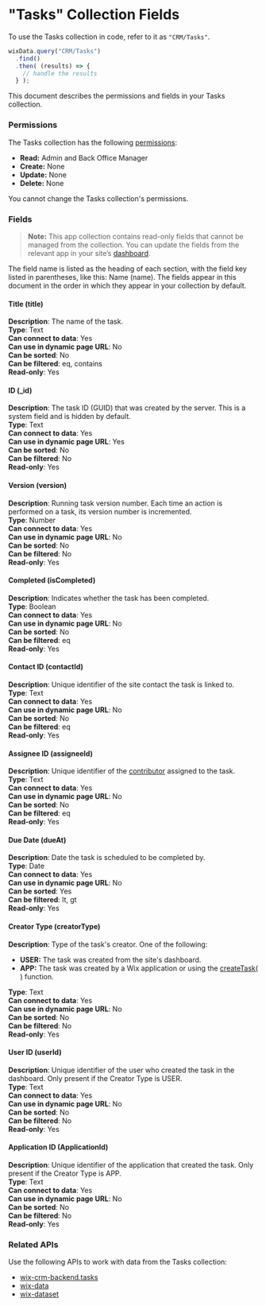 <!-- This article was published using the Doc Push single-sourcing tool. Any changes to this article MUST be made in the source file. Find it at www.github.com/wix-private/velo-docs.-->



# "Tasks" Collection Fields







To use the Tasks collection in code, refer to it as `"CRM/Tasks"`.

```javascript
wixData.query("CRM/Tasks")
  .find()
  .then( (results) => {
    // handle the results
  } );
```

This document describes the permissions and fields in your Tasks collection. 

### Permissions 

The Tasks collection has the following [permissions](https://support.wix.com/en/article/about-collection-permissions):

-   **Read:** Admin and Back Office Manager
-   **Create:** None
-   **Update:** None
-   **Delete:** None

You cannot change the Tasks collection's permissions. 

### Fields 

> **Note:**
> This app collection contains read-only fields that cannot be managed from the collection. You can update the fields from the relevant app in your site’s [dashboard](https://support.wix.com/en/article/accessing-your-sites-dashboard).

The field name is listed as the heading of each section, with the field key listed in parentheses, like this: Name (name). The fields appear in this document in the order in which they appear in your collection by default.

#### Title (title) 

**Description**: The name of the task.  
**Type**: Text  
**Can connect to data**: Yes  
**Can use in dynamic page URL**: No  
**Can be sorted**: No  
**Can be filtered**: eq, contains  
**Read-only**: Yes

#### ID (\_id) 

**Description**: The task ID (GUID) that was created by the server. This is a system field and is hidden by default.  
**Type**: Text  
**Can connect to data**: Yes  
**Can use in dynamic page URL**: Yes  
**Can be sorted**: No  
**Can be filtered**: No  
**Read-only**: Yes

#### Version (version) 

**Description**: Running task version number. Each time an action is performed on a task, its version number is incremented.  
**Type**: Number  
**Can connect to data**: Yes  
**Can use in dynamic page URL**: No  
**Can be sorted**: No  
**Can be filtered**: No  
**Read-only**: Yes

#### Completed (isCompleted) 

**Description**: Indicates whether the task has been completed.  
**Type**: Boolean  
**Can connect to data**: Yes  
**Can use in dynamic page URL**: No  
**Can be sorted**: No  
**Can be filtered**: eq  
**Read-only**: Yes

#### Contact ID (contactId) 

**Description**: Unique identifier of the site contact the task is linked to.  
**Type**: Text  
**Can connect to data**: Yes  
**Can use in dynamic page URL**: No  
**Can be sorted**: No  
**Can be filtered**: eq  
**Read-only**: Yes

#### Assignee ID (assigneeId) 

**Description**: Unique identifier of the [contributor](https://support.wix.com/en/article/about-roles-permissions-contributors) assigned to the task.  
**Type**: Text  
**Can connect to data**: Yes  
**Can use in dynamic page URL**: No  
**Can be sorted**: No  
**Can be filtered**: eq  
**Read-only**: Yes

#### Due Date (dueAt) 

**Description**: Date the task is scheduled to be completed by.  
**Type**: Date  
**Can connect to data**: Yes  
**Can use in dynamic page URL**: No  
**Can be sorted**: Yes  
**Can be filtered**: lt, gt  
**Read-only**: Yes

#### Creator Type (creatorType) 

**Description**: Type of the task's creator. One of the following:

-   **USER:** The task was created from the site's dashboard. 
-   **APP:** The task was created by a Wix application or using the [createTask( )](https://www.wix.com/corvid/reference/wix-crm-backend.tasks.html#createTask) function.

**Type**: Text  
**Can connect to data**: Yes  
**Can use in dynamic page URL**: No  
**Can be sorted**: No  
**Can be filtered**: No  
**Read-only**: Yes

#### User ID (userId) 

**Description**: Unique identifier of the user who created the task in the dashboard. Only present if the Creator Type is USER.  
**Type**: Text  
**Can connect to data**: Yes  
**Can use in dynamic page URL**: No  
**Can be sorted**: No  
**Can be filtered**: No  
**Read-only**: Yes

#### Application ID (ApplicationId) 

**Description**: Unique identifier of the application that created the task. Only present if the Creator Type is APP.  
**Type**: Text  
**Can connect to data**: Yes  
**Can use in dynamic page URL**: No  
**Can be sorted**: No  
**Can be filtered**: No  
**Read-only**: Yes

### Related APIs

Use the following APIs to work with data from the Tasks collection:

-   [wix-crm-backend.tasks](https://www.wix.com/corvid/reference/wix-crm-backend.tasks.html)
-   [wix-data](https://www.wix.com/corvid/reference/wix-data.html)
-   [wix-dataset](https://www.wix.com/corvid/reference/wix-dataset.html)